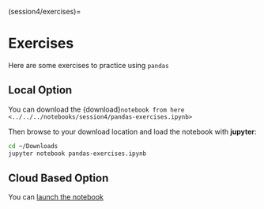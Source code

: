 (session4/exercises)=

# Exercises

Here are some exercises to practice using `pandas`

## Local Option

You can download the {download}`notebook from here <../../../notebooks/session4/pandas-exercises.ipynb>`

Then browse to your download location and load the notebook with **jupyter**:

```bash
cd ~/Downloads
jupyter notebook pandas-exercises.ipynb
```

## Cloud Based Option

You can [launch the notebook](https://mybinder.org/v2/gh/QuantEcon/2021-workshop-rsit/main?filepath=notebooks%2Fsession4%2Fpandas-exercises.ipynb)

